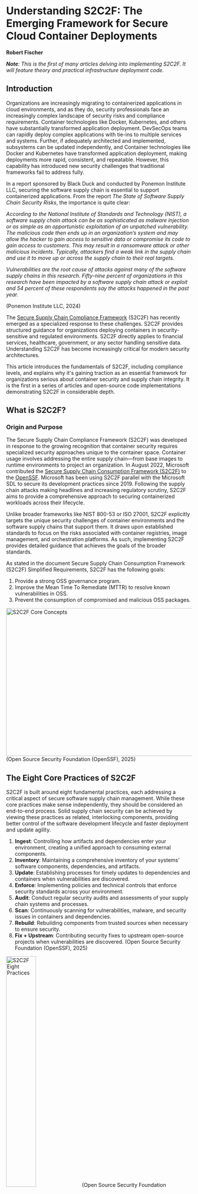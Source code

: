 # **Understanding S2C2F: The Emerging Framework for Secure Cloud Container Deployments**

**Robert Fischer**

***Note**: This is the first of many articles delving into implementing S2C2F. It will feature theory and practical infrastructure deployment code.*

## **Introduction**

Organizations are increasingly migrating to containerized applications in cloud environments, and as they do, security professionals face an increasingly complex landscape of security risks and compliance requirements. Container technologies like Docker, Kubernetes, and others have substantially transformed application deployment. DevSecOps teams can rapidly deploy complex applications with tie-ins to multiple services and systems. Further, if adequately architected and implemented, subsystems can be updated independently, and Container technologies like Docker and Kubernetes have transformed application deployment, making deployments more rapid, consistent, and repeatable. However, this capability has introduced new security challenges that traditional frameworks fail to address fully.

In a report sponsored by Black Duck and conducted by Ponemon Institute LLC, securing the software supply chain is essential to support containerized applications. From the report *The  State of Software Supply Chain Security Risks*, the importance is quite clear:

*According to the National Institute of Standards and Technology (NIST), a software supply chain attack can be as sophisticated as malware injection or as simple as an opportunistic exploitation of an unpatched vulnerability. The malicious code then ends up in an organization’s system and may allow the hacker to gain access to sensitive data or compromise its code to gain access to customers. This may result in a ransomware attack or other malicious incidents. Typically, attackers find a weak link in the supply chain and use it to move up or across the supply chain to their real targets.* 

*Vulnerabilities are the root cause of attacks against many of the software supply chains in this research. Fifty-nine percent of organizations in this research have been impacted by a software supply chain attack or exploit and 54 percent of these respondents say the attacks happened in the past year.*

(Ponemon Institute LLC, 2024)

The [Secure Supply Chain Compliance Framework](https://github.com/ossf/s2c2f/blob/main/specification/framework.md) (S2C2F) has recently emerged as a specialized response to these challenges. S2C2F provides structured guidance for organizations deploying containers in security-sensitive and regulated environments. S2C2F directly applies to financial services, healthcare, government, or any sector handling sensitive data. Understanding S2C2F has become increasingly critical for modern security architectures.

This article introduces the fundamentals of S2C2F, including compliance levels, and explains why it's gaining traction as an essential framework for organizations serious about container security and supply chain integrity. It is the first in a series of articles and open-source code implementations demonstrating S2C2F in considerable depth.

## **What is S2C2F?**

### **Origin and Purpose**

The Secure Supply Chain Compliance Framework (S2C2F) was developed in response to the growing recognition that container security requires specialized security approaches unique to the container space.  Container usage involves addressing the entire supply chain—from base images to runtime environments to project an organization. In August 2022, Microsoft contributed the [Secure Supply Chain Consumption Framework (S2C2F)](https://www.microsoft.com/securityengineering/opensource/osssscframeworkguide) to the [OpenSSF](https://openssf.org/).  Microsoft has been using S2C2F parallel with the Microsoft SDL to secure its development practices since 2019\. Following the supply chain attacks making headlines and increasing regulatory scrutiny, S2C2F aims to provide a comprehensive approach to securing containerized workloads across their lifecycle.

Unlike broader frameworks like NIST 800-53 or ISO 27001, S2C2F explicitly targets the unique security challenges of container environments and the software supply chains that support them. It draws upon established standards to focus on the risks associated with container registries, image management, and orchestration platforms. As such, implementing S2C2F provides detailed guidance that achieves the goals of the broader standards.

As stated in the document Secure Supply Chain Consumption Framework (S2C2F) Simplified Requirements, S2C2F has the following goals:

1. Provide a strong OSS governance program.  
2. Improve the Mean Time To Remediate (MTTR) to resolve known vulnerabilities in OSS.  
3. Prevent the consumption of compromised and malicious OSS packages.

<img src="https://github.com/ossf/s2c2f/blob/main/images/Diagram-white-bkg.png" alt="S2C2F Core Concepts" width="600" height="400" title="S2C2F Core Concepts">
(Open Source Security Foundation (OpenSSF), 2025)

## **The Eight Core Practices of S2C2F**

S2C2F is built around eight fundamental practices, each addressing a critical aspect of secure software supply chain management. While these core practices make sense independently, they should be considered an end-to-end process. Solid supply chain security can be achieved by viewing these practices as related, interlocking components, providing better control of the software development lifecycle and faster deployment and update agility. 

1. **Ingest**: Controlling how artifacts and dependencies enter your environment, creating a unified approach to consuming external components.  
2. **Inventory**: Maintaining a comprehensive inventory of your systems' software components, dependencies, and artifacts.  
3. **Update**: Establishing processes for timely updates to dependencies and containers when vulnerabilities are discovered.  
4. **Enforce**: Implementing policies and technical controls that enforce security standards across your environment.  
5. **Audit**: Conduct regular security audits and assessments of your supply chain systems and processes.  
6. **Scan**: Continuously scanning for vulnerabilities, malware, and security issues in containers and dependencies.  
7. **Rebuild**: Rebuilding components from trusted sources when necessary to ensure security.  
8. **Fix \+ Upstream**: Contributing security fixes to upstream open-source projects when vulnerabilities are discovered.
   (Open Source Security Foundation (OpenSSF), 2025\)

<img src="https://github.com/ossf/s2c2f/blob/main/images/8-practices-white-bkg.png" alt="S2C2F Eight Practices" width=40% title="S2C2F Eight Practices">
(Open Source Security Foundation (OpenSSF), 2025)

### **Key Principles of S2C2F**

At a high level, the eight core practices of S2C2F consists of generally accepted security controls.  A close examination of S2C2F reveals the following controls are present:

1. **Supply Chain Integrity**: Ensuring that all container ecosystem components \- from base images to dependencies \- come from verified sources and remain unaltered throughout their lifecycle.  
2. **Least Privilege Access**: Containers can provide a foothold for malicious attackers. S2C2F specifies fine-grained access controls for all container-related operations, from image pulling to deployment.  
3. **Continuous Verification**: Modern CI/CD processes can have tie-ins from multiple processes and repositories. S2C2F establishes ongoing monitoring and validation processes rather than point-in-time assessments to prevent vulnerabilities from being inserted into various processes.  
4. **Defense in Depth**: S2C2F specifies layering security controls across the container lifecycle to prevent single points of failure. Given the use of containers in CI/CD deployment, it should be no surprise that security ensures new vulnerabilities have not been introduced at any given stage.  
5. **Automation by Default**: Embedding security controls into automated pipelines to ensure consistent application and reduce human error. Not only can automation minimize human error, but if properly configured, automation can reduce the overall attack surface. 

These principles provide an interlocking set of controls and should be understood as such—principles 1 through 5 work together to ensure comprehensive security. One should note that this describes specific controls and an overall process with particular steps.  Future articles will demonstrate how S2C2F can be implemented as a secure enterprise process.

### **Relationship to Other Frameworks**

Does S2C2F replace other security standards? S2C2F complements rather than replaces existing security frameworks. It can be viewed as a specialized extension that addresses gaps in how traditional frameworks approach containerized environments. Rather than replacing existing frameworks, S2SC2F provides detailed controls that support the goals of these frameworks:

1. **NIST 800-53**: While NIST provides comprehensive security controls, S2C2F offers specific guidance on implementing these controls in container environments.  
2. **FedRAMP**: Organizations already pursuing FedRAMP compliance can use S2C2F to address container-related requirements specifically.  
3. **ISO 27001**: S2C2F provides technical specificity for container security, aligning with the broader information security management approach of ISO 27001\.  
4. **CNCF Best Practices**: S2C2F formalizes and extends many Cloud Native Computing Foundation security recommendations into a compliance framework.

For each of these standards, we can see how S2C2F offers specific guidance for implementing the standards above. Take, for example, [NIST 800-53](https://doi.org/10.6028/NIST.SP.800-53r5). 800-53 defines the access control families, broadly defining requirements for limiting system access to authorized users. It defines the controls under AC (Access Controls). As an aside, NIST also provides a [control catalog spreadsheet](https://csrc.nist.gov/files/pubs/sp/800/53/r5/upd1/final/docs/sp800-53r5-control-catalog.xlsx), which aids in determining necessary control quickly. The larger NIST 800-53 document offers more depth but is a difficult read when getting started. (Joint Task Force Interagency Working Group, 2020\)

A concrete example of S2C2F's specificity to NIST 800-53 AC controls is how it translates these general controls into container-specific guidance. For instance, S2C2F specifies how to implement namespace isolation between containers. It also details specific Kubernetes Role-Base Access Control (RBAC) configurations. S2C2F even covers runtime settings to prevent privilege escalation and network policies for inter-container communication. S2C2F gives particular details to NIST 800-53 access controls. (Joint Task Force Interagency Working Group, 2020\)

Let's consider another example. NIST 800-53 topics include the configuration management (CM) control family. The CM family broadly converses baseline configuration and change control. While this is good, how do you determine the details needed to implement this family of controls for containers properly? Here again, S2C2F provides container-specific implementation guidance. S2C2F provides best practices for creating and maintaining secure container images and procedures for scanning container images for vulnerabilities. (Joint Task Force Interagency Working Group, 2020\)

Organizations pursuing FedRAMP compliance can also benefit by implementing S2C2F when cloud services utilize containerized architectures. A government-focused SaaS provider must meet FedRAMP's moderate requirements for the containerized application platform. One challenge that must be addressed is the implementation of FedRAMP continuous monitoring controls (based on NIST 800-53), where traditional monitoring approaches can not serve a dynamic containerized environment. They fall short. 

CNCF Best Practices: if you are unfamiliar with the Cloud Native Computing Foundation (CNCF),  you are missing out.  From their About page, “We bring together the world’s top developers, end users, and vendors and run the largest open source developer conferences. CNCF is part of the nonprofit [Linux Foundation](https://linuxfoundation.org/?__hstc=60185074.0e77818b4abaac96783aa9e4e3785403.1741470469796.1741470469796.1742685641240.2&__hssc=60185074.6.1742685641240&__hsfp=3718187366).” Opensource projects like Kubernetes, Argo, Dapr, Harbor, and Helm are graduated CNCF projects. Given that OpenSSF is a Linux Foundation project, it is hardly surprising that S2C2F supports CNCF Best Practices.  (*Software Supply Chain Security Best Practices V2*, 2024\)

The CNCF Best Practice documentation shows that general controls specified in NIST 800-53 items are also present in CNCF Best Practices. Both are covered in detail in the S2C2F standard. The upshot is that we can use S2C2F standards to achieve compliance with multiple security standards. 

## **The Four Maturity Levels of S2C2F**

**Question**: *My organization wants to move forward with S2C2F implementation. What are the next steps?* 

You will see that S2C2F is a comprehensive process with far-reaching security benefits. Given that the S2C2F scope of implementation is considerable, any organization should deploy S2C2F in phases. S2C2F has interlocking processes to provide comprehensive security. To attempt one overarching implementation introduces too much complexity for most organizations. Instead, implementation of S2C2F should seen in terms of maturity levels.  S2C2F defines four progressive maturity levels, each building upon the previous level to establish increasingly robust security controls. These levels allow organizations to implement container security in a staged approach, prioritizing the most critical controls first:

<img src="https://github.com/ossf/s2c2f/blob/main/images/maturity-level-white-bkg.png" alt="S2C2F Maturity Levels" width=60% title="S2C2F Maturity Levels">
(Open Source Security Foundation (OpenSSF), 2025\)

### **Level 1: Foundational Controls**

**Focus**: Basic governance of OSS components

Level 1 establishes minimal baseline requirements:

* Use of package managers to track dependencies  
* Basic inventory of OSS components  
* Vulnerability scanning  
* Regular updates to dependencies  
* Simple governance practices

Organizations at Level 1 have acknowledged the need for container-specific security and implemented essential controls. This level represents practices that many organizations already have in place. (Open Source Security Foundation (OpenSSF), 2025\)

### **Level 2: Enhanced Verification**

**Focus**: Improved governance and secure consumption

Level 2 extends security controls to include:

* Verification of package signatures and integrity  
* More comprehensive vulnerability scanning  
* Faster patching processes (improved MTTR)  
* Enhanced governance with clearly defined policies  
* Access controls for repositories and registries  
* Basic network segmentation

At this level, organizations address supply chain concerns more thoroughly by implementing verification mechanisms and focusing on reducing time to remediate vulnerabilities. (Open Source Security Foundation (OpenSSF), 2025\)

### **Level 3: Malware Defense**

**Focus**: Comprehensive supply chain security and protection against advanced threats

Level 3 represents a significant advancement in security maturity:

* Provenance tracking for all components  
* Automated policy enforcement  
* Advanced registry security  
* Integration with secrets management  
* Runtime container monitoring  
* Network policy enforcement  
* Regular penetration testing  
* Protection against malicious code

Regulated industry organizations often target Level 3, which addresses preventive and detective controls across the container lifecycle and protects against malicious packages. (Open Source Security Foundation (OpenSSF), 2025\)

**Note**: Level 3 maturity should suffice for most organizations. Given its general applicability, future articles will focus on the implementation needed to achieve it. I am developing an [open-source project](https://github.com/robertfischer3/scrutiny_secure_supply_aws) that will provide a turn-key solution for deploying the [Harbor](https://www.cncf.io/projects/harbor/), a cloud-native registry, as a component of Level 3 maturity. 

### **Level 4: Advanced Threat Defense**

**Focus**: Aspirational level with advanced threat protection capabilities

Level 4 implements sophisticated security measures:

* Rebuilding OSS on trusted infrastructure  
* Advanced runtime protection  
* Automated response to detected threats  
* Comprehensive audit logging and forensics  
* Complete supply chain verification  
* Strict change management  
* Private fixes for critical vulnerabilities when necessary

This level is designed for organizations handling highly sensitive data or operating in environments with elevated threat profiles. It is considered aspirational for most organizations due to its complexity and resource requirements. (Open Source Security Foundation (OpenSSF), 2025\)

## **Implementing S2C2F: A Maturity-Based Approach**

The maturity model approach of S2C2F enables organizations to:

1. **Assess Current State**: Evaluate your organization's maturity level across the eight practice areas.  
2. **Prioritize Actions**: Determine which controls to implement based on risk and business needs.  
3. **Incremental Improvement**: Progress through maturity levels in a structured manner rather than attempting to implement all controls simultaneously.  
4. **Risk-Based Customization**: Target specific maturity levels for different applications based on their risk profile and the sensitivity of the data handled.

The upcoming articles will help flesh out this framework in detail, allowing you to determine the following steps to deploy this comprehensive standard.

## **Conclusion**

The Secure Supply Chain Compliance Framework represents a significant evolution in our approach to security for containerized environments. By addressing the unique challenges of container supply chains and runtime environments, S2C2F provides organizations with a structured approach to mitigating risks that traditional frameworks may overlook.

S2C2F provides a comprehensive framework for securing containerized workloads and software supply chains. By implementing its practices across the four maturity levels, organizations can systematically improve their security posture and reduce the risk of supply chain attacks.

The framework's structured approach allows for incremental improvement, making it accessible to organizations at any stage of their security journey. As container adoption accelerates, frameworks like S2C2F will become increasingly important for security professionals securing modern application infrastructures.

In my next article, I'll share insights from developing an open-source S2C2F Level 3 compliant Harbor deployment for AWS using Terraform and Terragrunt as part of my work with fischer³. Stay tuned to learn how we're addressing the practical challenges of implementing these controls in production environments.

## **About the Author**

Robert Fischer is a Principal Cybersecurity Architect with over 15 years of experience designing and implementing security architectures for Fortune 500 companies and government agencies. He specializes in cloud-native security across Azure, AWS, and GCP, focusing on DevSecOps transformation and regulatory compliance. Robert founded fischer³, an open-source organization developing AI-enhanced security platforms and compliance solutions. Connect with him on LinkedIn at [https://www.linkedin.com/in/robertfischer3/](https://www.linkedin.com/in/robertfischer3/)

## **References**

Jessie. (2023, August 7). *Supply chain security framework: S2C2F | CNCF*. CNCF.    https://www.cncf.io/blog/2023/08/04/supply-chain-security-framework-s2c2f/

Joint Task Force Interagency Working Group. (2020). *Security and privacy controls for information systems and organizations.* In nist.gov. https://doi.org/10.6028/nist.sp.800-53r5

Open Source Security Foundation (OpenSSF). (2025). s2c2f/specification/framework.md at main · ossf/s2c2f. *Secure Supply Chain Consumption Framework (S2C2F) Simplified Requirements*. https://github.com/ossf/s2c2f/blob/main/specification/framework.md

Ponemon Institute LLC. (2024). *The State of Software Supply Chain Security Risks*. Black Duck. https://www.blackduck.com/resources/analyst-reports/software-supply-chain-security.html?utm\_source=google\&utm\_medium=cpc\&utm\_term=software\_supply\_chain\_attacks\&utm\_campaign=G\_S\_Supply\_Chain\_Security\_BD\&cmp=ps-G\_S\_Supply\_Chain\_Security\_BD\&gad\_source=1\&gclid=Cj0KCQjwv\_m-BhC4ARIsAIqNeBsmVYtMmREvNGSSoYI2JZco5IeLGS44b4XUjDUsqb9dKqFfCjbtZrsaAox3EALw\_wcB

*Software Supply Chain Security Best Practices v2*. (2024, November 12). CNCF TAG Security. https://tag-security.cncf.io/blog/software-supply-chain-security-best-practices-v2/
